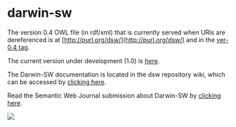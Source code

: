 # darwin-sw
The version 0.4 OWL file (in rdf/xml) that is currently served when URIs are dereferenced is at [http://purl.org/dsw/](http://purl.org/dsw/) and in the [ver-0.4 tag](https://github.com/darwin-sw/dsw/tree/ver-0.4).

The current version under development (1.0) is [here](https://github.com/darwin-sw/dsw/blob/master/dsw.owl).

The Darwin-SW documentation is located in the dsw repository wiki, which can be accessed by [clicking here](https://github.com/darwin-sw/dsw/wiki). 

Read the Semantic Web Journal submission about Darwin-SW by [clicking here](http://www.semantic-web-journal.net/content/darwin-sw-darwin-core-based-terms-expressing-biodiversity-data-rdf-0). 

![](https://raw.githubusercontent.com/darwin-sw/dsw/master/img/dsw-0-4-graph-model.png)
